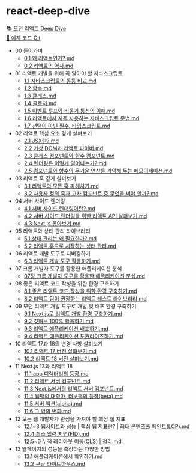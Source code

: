 # react-deep-dive
[📚 모던 리액트 Deep Dive](https://wikibook.co.kr/react-deep-dive/)  
[🔗 예제 코드 Git](https://github.com/wikibook/react-deep-dive-example)


<!-- FOLDER_STRUCTURE_START -->
- 00 들어가며
    - [0.1 왜 리액트인가?.md](https://github.com/Jungle-JavaScript-Study/react-deep-dive/blob/main/00%20%EB%93%A4%EC%96%B4%EA%B0%80%EB%A9%B0/0.1%20%EC%99%9C%20%EB%A6%AC%EC%95%A1%ED%8A%B8%EC%9D%B8%EA%B0%80%3F.md)
    - [0.2 리액트의 역사.md](https://github.com/Jungle-JavaScript-Study/react-deep-dive/blob/main/00%20%EB%93%A4%EC%96%B4%EA%B0%80%EB%A9%B0/0.2%20%EB%A6%AC%EC%95%A1%ED%8A%B8%EC%9D%98%20%EC%97%AD%EC%82%AC.md)
- 01 리액트 개발을 위해 꼭 알아야 할 자바스크립트
    - [1.1 자바스크립트의 동등 비교.md](https://github.com/Jungle-JavaScript-Study/react-deep-dive/blob/main/01%20%EB%A6%AC%EC%95%A1%ED%8A%B8%20%EA%B0%9C%EB%B0%9C%EC%9D%84%20%EC%9C%84%ED%95%B4%20%EA%BC%AD%20%EC%95%8C%EC%95%84%EC%95%BC%20%ED%95%A0%20%EC%9E%90%EB%B0%94%EC%8A%A4%ED%81%AC%EB%A6%BD%ED%8A%B8/1.1%20%EC%9E%90%EB%B0%94%EC%8A%A4%ED%81%AC%EB%A6%BD%ED%8A%B8%EC%9D%98%20%EB%8F%99%EB%93%B1%20%EB%B9%84%EA%B5%90.md)
    - [1.2 함수.md](https://github.com/Jungle-JavaScript-Study/react-deep-dive/blob/main/01%20%EB%A6%AC%EC%95%A1%ED%8A%B8%20%EA%B0%9C%EB%B0%9C%EC%9D%84%20%EC%9C%84%ED%95%B4%20%EA%BC%AD%20%EC%95%8C%EC%95%84%EC%95%BC%20%ED%95%A0%20%EC%9E%90%EB%B0%94%EC%8A%A4%ED%81%AC%EB%A6%BD%ED%8A%B8/1.2%20%ED%95%A8%EC%88%98.md)
    - [1.3 클래스.md](https://github.com/Jungle-JavaScript-Study/react-deep-dive/blob/main/01%20%EB%A6%AC%EC%95%A1%ED%8A%B8%20%EA%B0%9C%EB%B0%9C%EC%9D%84%20%EC%9C%84%ED%95%B4%20%EA%BC%AD%20%EC%95%8C%EC%95%84%EC%95%BC%20%ED%95%A0%20%EC%9E%90%EB%B0%94%EC%8A%A4%ED%81%AC%EB%A6%BD%ED%8A%B8/1.3%20%ED%81%B4%EB%9E%98%EC%8A%A4.md)
    - [1.4 클로저.md](https://github.com/Jungle-JavaScript-Study/react-deep-dive/blob/main/01%20%EB%A6%AC%EC%95%A1%ED%8A%B8%20%EA%B0%9C%EB%B0%9C%EC%9D%84%20%EC%9C%84%ED%95%B4%20%EA%BC%AD%20%EC%95%8C%EC%95%84%EC%95%BC%20%ED%95%A0%20%EC%9E%90%EB%B0%94%EC%8A%A4%ED%81%AC%EB%A6%BD%ED%8A%B8/1.4%20%ED%81%B4%EB%A1%9C%EC%A0%80.md)
    - [1.5 이벤트 루프와 비동기 통신의 이해.md](https://github.com/Jungle-JavaScript-Study/react-deep-dive/blob/main/01%20%EB%A6%AC%EC%95%A1%ED%8A%B8%20%EA%B0%9C%EB%B0%9C%EC%9D%84%20%EC%9C%84%ED%95%B4%20%EA%BC%AD%20%EC%95%8C%EC%95%84%EC%95%BC%20%ED%95%A0%20%EC%9E%90%EB%B0%94%EC%8A%A4%ED%81%AC%EB%A6%BD%ED%8A%B8/1.5%20%EC%9D%B4%EB%B2%A4%ED%8A%B8%20%EB%A3%A8%ED%94%84%EC%99%80%20%EB%B9%84%EB%8F%99%EA%B8%B0%20%ED%86%B5%EC%8B%A0%EC%9D%98%20%EC%9D%B4%ED%95%B4.md)
    - [1.6 리액트에서 자주 사용하는 자바스크립트 문법.md](https://github.com/Jungle-JavaScript-Study/react-deep-dive/blob/main/01%20%EB%A6%AC%EC%95%A1%ED%8A%B8%20%EA%B0%9C%EB%B0%9C%EC%9D%84%20%EC%9C%84%ED%95%B4%20%EA%BC%AD%20%EC%95%8C%EC%95%84%EC%95%BC%20%ED%95%A0%20%EC%9E%90%EB%B0%94%EC%8A%A4%ED%81%AC%EB%A6%BD%ED%8A%B8/1.6%20%EB%A6%AC%EC%95%A1%ED%8A%B8%EC%97%90%EC%84%9C%20%EC%9E%90%EC%A3%BC%20%EC%82%AC%EC%9A%A9%ED%95%98%EB%8A%94%20%EC%9E%90%EB%B0%94%EC%8A%A4%ED%81%AC%EB%A6%BD%ED%8A%B8%20%EB%AC%B8%EB%B2%95.md)
    - [1.7 선택이 아닌 필수, 타입스크립트.md](https://github.com/Jungle-JavaScript-Study/react-deep-dive/blob/main/01%20%EB%A6%AC%EC%95%A1%ED%8A%B8%20%EA%B0%9C%EB%B0%9C%EC%9D%84%20%EC%9C%84%ED%95%B4%20%EA%BC%AD%20%EC%95%8C%EC%95%84%EC%95%BC%20%ED%95%A0%20%EC%9E%90%EB%B0%94%EC%8A%A4%ED%81%AC%EB%A6%BD%ED%8A%B8/1.7%20%EC%84%A0%ED%83%9D%EC%9D%B4%20%EC%95%84%EB%8B%8C%20%ED%95%84%EC%88%98%2C%20%ED%83%80%EC%9E%85%EC%8A%A4%ED%81%AC%EB%A6%BD%ED%8A%B8.md)
- 02 리액트 핵심 요소 깊게 살펴보기
    - [2.1 JSX란?.md](https://github.com/Jungle-JavaScript-Study/react-deep-dive/blob/main/02%20%EB%A6%AC%EC%95%A1%ED%8A%B8%20%ED%95%B5%EC%8B%AC%20%EC%9A%94%EC%86%8C%20%EA%B9%8A%EA%B2%8C%20%EC%82%B4%ED%8E%B4%EB%B3%B4%EA%B8%B0/2.1%20JSX%EB%9E%80%3F.md)
    - [2.2 가상 DOM과 리액트 파이버.md](https://github.com/Jungle-JavaScript-Study/react-deep-dive/blob/main/02%20%EB%A6%AC%EC%95%A1%ED%8A%B8%20%ED%95%B5%EC%8B%AC%20%EC%9A%94%EC%86%8C%20%EA%B9%8A%EA%B2%8C%20%EC%82%B4%ED%8E%B4%EB%B3%B4%EA%B8%B0/2.2%20%EA%B0%80%EC%83%81%20DOM%EA%B3%BC%20%EB%A6%AC%EC%95%A1%ED%8A%B8%20%ED%8C%8C%EC%9D%B4%EB%B2%84.md)
    - [2.3 클래스 컴포넌트와 함수 컴포넌트.md](https://github.com/Jungle-JavaScript-Study/react-deep-dive/blob/main/02%20%EB%A6%AC%EC%95%A1%ED%8A%B8%20%ED%95%B5%EC%8B%AC%20%EC%9A%94%EC%86%8C%20%EA%B9%8A%EA%B2%8C%20%EC%82%B4%ED%8E%B4%EB%B3%B4%EA%B8%B0/2.3%20%ED%81%B4%EB%9E%98%EC%8A%A4%20%EC%BB%B4%ED%8F%AC%EB%84%8C%ED%8A%B8%EC%99%80%20%ED%95%A8%EC%88%98%20%EC%BB%B4%ED%8F%AC%EB%84%8C%ED%8A%B8.md)
    - [2.4 렌더링은 어떻게 일어나는가?.md](https://github.com/Jungle-JavaScript-Study/react-deep-dive/blob/main/02%20%EB%A6%AC%EC%95%A1%ED%8A%B8%20%ED%95%B5%EC%8B%AC%20%EC%9A%94%EC%86%8C%20%EA%B9%8A%EA%B2%8C%20%EC%82%B4%ED%8E%B4%EB%B3%B4%EA%B8%B0/2.4%20%EB%A0%8C%EB%8D%94%EB%A7%81%EC%9D%80%20%EC%96%B4%EB%96%BB%EA%B2%8C%20%EC%9D%BC%EC%96%B4%EB%82%98%EB%8A%94%EA%B0%80%3F.md)
    - [2.5 컴포넌트와 함수의 무거운 연산을 기억해 두는 메모이제이션.md](https://github.com/Jungle-JavaScript-Study/react-deep-dive/blob/main/02%20%EB%A6%AC%EC%95%A1%ED%8A%B8%20%ED%95%B5%EC%8B%AC%20%EC%9A%94%EC%86%8C%20%EA%B9%8A%EA%B2%8C%20%EC%82%B4%ED%8E%B4%EB%B3%B4%EA%B8%B0/2.5%20%EC%BB%B4%ED%8F%AC%EB%84%8C%ED%8A%B8%EC%99%80%20%ED%95%A8%EC%88%98%EC%9D%98%20%EB%AC%B4%EA%B1%B0%EC%9A%B4%20%EC%97%B0%EC%82%B0%EC%9D%84%20%EA%B8%B0%EC%96%B5%ED%95%B4%20%EB%91%90%EB%8A%94%20%EB%A9%94%EB%AA%A8%EC%9D%B4%EC%A0%9C%EC%9D%B4%EC%85%98.md)
- 03 리액트 훅 깊게 살펴보기
    - [3.1 리액트의 모든 훅 파헤치기.md](https://github.com/Jungle-JavaScript-Study/react-deep-dive/blob/main/03%20%EB%A6%AC%EC%95%A1%ED%8A%B8%20%ED%9B%85%20%EA%B9%8A%EA%B2%8C%20%EC%82%B4%ED%8E%B4%EB%B3%B4%EA%B8%B0/3.1%20%EB%A6%AC%EC%95%A1%ED%8A%B8%EC%9D%98%20%EB%AA%A8%EB%93%A0%20%ED%9B%85%20%ED%8C%8C%ED%97%A4%EC%B9%98%EA%B8%B0.md)
    - [3.2 사용자 정의 훅과 고차 컴포넌트 중 무엇을 써야 할까?.md](https://github.com/Jungle-JavaScript-Study/react-deep-dive/blob/main/03%20%EB%A6%AC%EC%95%A1%ED%8A%B8%20%ED%9B%85%20%EA%B9%8A%EA%B2%8C%20%EC%82%B4%ED%8E%B4%EB%B3%B4%EA%B8%B0/3.2%20%EC%82%AC%EC%9A%A9%EC%9E%90%20%EC%A0%95%EC%9D%98%20%ED%9B%85%EA%B3%BC%20%EA%B3%A0%EC%B0%A8%20%EC%BB%B4%ED%8F%AC%EB%84%8C%ED%8A%B8%20%EC%A4%91%20%EB%AC%B4%EC%97%87%EC%9D%84%20%EC%8D%A8%EC%95%BC%20%ED%95%A0%EA%B9%8C%3F.md)
- 04 서버 사이드 렌더링
    - [4.1 서버 사이드 렌더링이란?.md](https://github.com/Jungle-JavaScript-Study/react-deep-dive/blob/main/04%20%EC%84%9C%EB%B2%84%20%EC%82%AC%EC%9D%B4%EB%93%9C%20%EB%A0%8C%EB%8D%94%EB%A7%81/4.1%20%EC%84%9C%EB%B2%84%20%EC%82%AC%EC%9D%B4%EB%93%9C%20%EB%A0%8C%EB%8D%94%EB%A7%81%EC%9D%B4%EB%9E%80%3F.md)
    - [4.2 서버 사이드 렌더링을 위한 리액트 API 살펴보기.md](https://github.com/Jungle-JavaScript-Study/react-deep-dive/blob/main/04%20%EC%84%9C%EB%B2%84%20%EC%82%AC%EC%9D%B4%EB%93%9C%20%EB%A0%8C%EB%8D%94%EB%A7%81/4.2%20%EC%84%9C%EB%B2%84%20%EC%82%AC%EC%9D%B4%EB%93%9C%20%EB%A0%8C%EB%8D%94%EB%A7%81%EC%9D%84%20%EC%9C%84%ED%95%9C%20%EB%A6%AC%EC%95%A1%ED%8A%B8%20API%20%EC%82%B4%ED%8E%B4%EB%B3%B4%EA%B8%B0.md)
    - [4.3 Next.js 톺아보기.md](https://github.com/Jungle-JavaScript-Study/react-deep-dive/blob/main/04%20%EC%84%9C%EB%B2%84%20%EC%82%AC%EC%9D%B4%EB%93%9C%20%EB%A0%8C%EB%8D%94%EB%A7%81/4.3%20Next.js%20%ED%86%BA%EC%95%84%EB%B3%B4%EA%B8%B0.md)
- 05 리액트와 상태 관리 라이브러리
    - [5.1 상태 관리는 왜 필요한가?.md](https://github.com/Jungle-JavaScript-Study/react-deep-dive/blob/main/05%20%EB%A6%AC%EC%95%A1%ED%8A%B8%EC%99%80%20%EC%83%81%ED%83%9C%20%EA%B4%80%EB%A6%AC%20%EB%9D%BC%EC%9D%B4%EB%B8%8C%EB%9F%AC%EB%A6%AC/5.1%20%EC%83%81%ED%83%9C%20%EA%B4%80%EB%A6%AC%EB%8A%94%20%EC%99%9C%20%ED%95%84%EC%9A%94%ED%95%9C%EA%B0%80%3F.md)
    - [5.2 리액트 훅으로 시작하는 상태 관리.md](https://github.com/Jungle-JavaScript-Study/react-deep-dive/blob/main/05%20%EB%A6%AC%EC%95%A1%ED%8A%B8%EC%99%80%20%EC%83%81%ED%83%9C%20%EA%B4%80%EB%A6%AC%20%EB%9D%BC%EC%9D%B4%EB%B8%8C%EB%9F%AC%EB%A6%AC/5.2%20%EB%A6%AC%EC%95%A1%ED%8A%B8%20%ED%9B%85%EC%9C%BC%EB%A1%9C%20%EC%8B%9C%EC%9E%91%ED%95%98%EB%8A%94%20%EC%83%81%ED%83%9C%20%EA%B4%80%EB%A6%AC.md)
- 06 리액트 개발 도구로 디버깅하기
    - [6.3 리액트 개발 도구 활용하기.md](https://github.com/Jungle-JavaScript-Study/react-deep-dive/blob/main/06%20%EB%A6%AC%EC%95%A1%ED%8A%B8%20%EA%B0%9C%EB%B0%9C%20%EB%8F%84%EA%B5%AC%EB%A1%9C%20%EB%94%94%EB%B2%84%EA%B9%85%ED%95%98%EA%B8%B0/6.3%20%EB%A6%AC%EC%95%A1%ED%8A%B8%20%EA%B0%9C%EB%B0%9C%20%EB%8F%84%EA%B5%AC%20%ED%99%9C%EC%9A%A9%ED%95%98%EA%B8%B0.md)
- 07 크롬 개발자 도구를 활용한 애플리케이션 분석
    - [07장 크롬 개발자 도구를 활용한 애플리케이션 분석.md](https://github.com/Jungle-JavaScript-Study/react-deep-dive/blob/main/07%20%ED%81%AC%EB%A1%AC%20%EA%B0%9C%EB%B0%9C%EC%9E%90%20%EB%8F%84%EA%B5%AC%EB%A5%BC%20%ED%99%9C%EC%9A%A9%ED%95%9C%20%EC%95%A0%ED%94%8C%EB%A6%AC%EC%BC%80%EC%9D%B4%EC%85%98%20%EB%B6%84%EC%84%9D/07%EC%9E%A5%20%ED%81%AC%EB%A1%AC%20%EA%B0%9C%EB%B0%9C%EC%9E%90%20%EB%8F%84%EA%B5%AC%EB%A5%BC%20%ED%99%9C%EC%9A%A9%ED%95%9C%20%EC%95%A0%ED%94%8C%EB%A6%AC%EC%BC%80%EC%9D%B4%EC%85%98%20%EB%B6%84%EC%84%9D.md)
- 08 좋은 리액트 코드 작성을 위한 환경 구축하기
    - [8.1 좋은 리액트 코드 작성을 위한 환경 구축하기.md](https://github.com/Jungle-JavaScript-Study/react-deep-dive/blob/main/08%20%EC%A2%8B%EC%9D%80%20%EB%A6%AC%EC%95%A1%ED%8A%B8%20%EC%BD%94%EB%93%9C%20%EC%9E%91%EC%84%B1%EC%9D%84%20%EC%9C%84%ED%95%9C%20%ED%99%98%EA%B2%BD%20%EA%B5%AC%EC%B6%95%ED%95%98%EA%B8%B0/8.1%20%EC%A2%8B%EC%9D%80%20%EB%A6%AC%EC%95%A1%ED%8A%B8%20%EC%BD%94%EB%93%9C%20%EC%9E%91%EC%84%B1%EC%9D%84%20%EC%9C%84%ED%95%9C%20%ED%99%98%EA%B2%BD%20%EA%B5%AC%EC%B6%95%ED%95%98%EA%B8%B0.md)
    - [8.2 리액트 팀이 권장하는 리액트 테스트 라이브러리.md](https://github.com/Jungle-JavaScript-Study/react-deep-dive/blob/main/08%20%EC%A2%8B%EC%9D%80%20%EB%A6%AC%EC%95%A1%ED%8A%B8%20%EC%BD%94%EB%93%9C%20%EC%9E%91%EC%84%B1%EC%9D%84%20%EC%9C%84%ED%95%9C%20%ED%99%98%EA%B2%BD%20%EA%B5%AC%EC%B6%95%ED%95%98%EA%B8%B0/8.2%20%EB%A6%AC%EC%95%A1%ED%8A%B8%20%ED%8C%80%EC%9D%B4%20%EA%B6%8C%EC%9E%A5%ED%95%98%EB%8A%94%20%EB%A6%AC%EC%95%A1%ED%8A%B8%20%ED%85%8C%EC%8A%A4%ED%8A%B8%20%EB%9D%BC%EC%9D%B4%EB%B8%8C%EB%9F%AC%EB%A6%AC.md)
- 09 모던 리액트 개발 도구로 개발 및 배포 환경 구축하기
    - [9.1 Next.js로 리액트 개발 환경 구축하기.md](https://github.com/Jungle-JavaScript-Study/react-deep-dive/blob/main/09%20%EB%AA%A8%EB%8D%98%20%EB%A6%AC%EC%95%A1%ED%8A%B8%20%EA%B0%9C%EB%B0%9C%20%EB%8F%84%EA%B5%AC%EB%A1%9C%20%EA%B0%9C%EB%B0%9C%20%EB%B0%8F%20%EB%B0%B0%ED%8F%AC%20%ED%99%98%EA%B2%BD%20%EA%B5%AC%EC%B6%95%ED%95%98%EA%B8%B0/9.1%20Next.js%EB%A1%9C%20%EB%A6%AC%EC%95%A1%ED%8A%B8%20%EA%B0%9C%EB%B0%9C%20%ED%99%98%EA%B2%BD%20%EA%B5%AC%EC%B6%95%ED%95%98%EA%B8%B0.md)
    - [9.2 깃허브 100% 활용하기.md](https://github.com/Jungle-JavaScript-Study/react-deep-dive/blob/main/09%20%EB%AA%A8%EB%8D%98%20%EB%A6%AC%EC%95%A1%ED%8A%B8%20%EA%B0%9C%EB%B0%9C%20%EB%8F%84%EA%B5%AC%EB%A1%9C%20%EA%B0%9C%EB%B0%9C%20%EB%B0%8F%20%EB%B0%B0%ED%8F%AC%20%ED%99%98%EA%B2%BD%20%EA%B5%AC%EC%B6%95%ED%95%98%EA%B8%B0/9.2%20%EA%B9%83%ED%97%88%EB%B8%8C%20100%25%20%ED%99%9C%EC%9A%A9%ED%95%98%EA%B8%B0.md)
    - [9.3 리액트 애플리케이션 배포하기.md](https://github.com/Jungle-JavaScript-Study/react-deep-dive/blob/main/09%20%EB%AA%A8%EB%8D%98%20%EB%A6%AC%EC%95%A1%ED%8A%B8%20%EA%B0%9C%EB%B0%9C%20%EB%8F%84%EA%B5%AC%EB%A1%9C%20%EA%B0%9C%EB%B0%9C%20%EB%B0%8F%20%EB%B0%B0%ED%8F%AC%20%ED%99%98%EA%B2%BD%20%EA%B5%AC%EC%B6%95%ED%95%98%EA%B8%B0/9.3%20%EB%A6%AC%EC%95%A1%ED%8A%B8%20%EC%95%A0%ED%94%8C%EB%A6%AC%EC%BC%80%EC%9D%B4%EC%85%98%20%EB%B0%B0%ED%8F%AC%ED%95%98%EA%B8%B0.md)
    - [9.4 리액트 애플리케이션 도커라이즈하기.md](https://github.com/Jungle-JavaScript-Study/react-deep-dive/blob/main/09%20%EB%AA%A8%EB%8D%98%20%EB%A6%AC%EC%95%A1%ED%8A%B8%20%EA%B0%9C%EB%B0%9C%20%EB%8F%84%EA%B5%AC%EB%A1%9C%20%EA%B0%9C%EB%B0%9C%20%EB%B0%8F%20%EB%B0%B0%ED%8F%AC%20%ED%99%98%EA%B2%BD%20%EA%B5%AC%EC%B6%95%ED%95%98%EA%B8%B0/9.4%20%EB%A6%AC%EC%95%A1%ED%8A%B8%20%EC%95%A0%ED%94%8C%EB%A6%AC%EC%BC%80%EC%9D%B4%EC%85%98%20%EB%8F%84%EC%BB%A4%EB%9D%BC%EC%9D%B4%EC%A6%88%ED%95%98%EA%B8%B0.md)
- 10 리액트 17과 18의 변경 사항 살펴보기
    - [10.1 리액트 17 버전 살펴보기.md](https://github.com/Jungle-JavaScript-Study/react-deep-dive/blob/main/10%20%EB%A6%AC%EC%95%A1%ED%8A%B8%2017%EA%B3%BC%2018%EC%9D%98%20%EB%B3%80%EA%B2%BD%20%EC%82%AC%ED%95%AD%20%EC%82%B4%ED%8E%B4%EB%B3%B4%EA%B8%B0/10.1%20%EB%A6%AC%EC%95%A1%ED%8A%B8%2017%20%EB%B2%84%EC%A0%84%20%EC%82%B4%ED%8E%B4%EB%B3%B4%EA%B8%B0.md)
    - [10.2 리액트 18 버전 살펴보기.md](https://github.com/Jungle-JavaScript-Study/react-deep-dive/blob/main/10%20%EB%A6%AC%EC%95%A1%ED%8A%B8%2017%EA%B3%BC%2018%EC%9D%98%20%EB%B3%80%EA%B2%BD%20%EC%82%AC%ED%95%AD%20%EC%82%B4%ED%8E%B4%EB%B3%B4%EA%B8%B0/10.2%20%EB%A6%AC%EC%95%A1%ED%8A%B8%2018%20%EB%B2%84%EC%A0%84%20%EC%82%B4%ED%8E%B4%EB%B3%B4%EA%B8%B0.md)
- 11 Next.js 13과 리액트 18
    - [11.1 app 디렉터리의 등장.md](https://github.com/Jungle-JavaScript-Study/react-deep-dive/blob/main/11%20Next.js%2013%EA%B3%BC%20%EB%A6%AC%EC%95%A1%ED%8A%B8%2018/11.1%20app%20%EB%94%94%EB%A0%89%ED%84%B0%EB%A6%AC%EC%9D%98%20%EB%93%B1%EC%9E%A5.md)
    - [11.2 리액트 서버 컴포넌트.md](https://github.com/Jungle-JavaScript-Study/react-deep-dive/blob/main/11%20Next.js%2013%EA%B3%BC%20%EB%A6%AC%EC%95%A1%ED%8A%B8%2018/11.2%20%EB%A6%AC%EC%95%A1%ED%8A%B8%20%EC%84%9C%EB%B2%84%20%EC%BB%B4%ED%8F%AC%EB%84%8C%ED%8A%B8.md)
    - [11.3 Next.js에서의 리액트 서버 컴포넌트.md](https://github.com/Jungle-JavaScript-Study/react-deep-dive/blob/main/11%20Next.js%2013%EA%B3%BC%20%EB%A6%AC%EC%95%A1%ED%8A%B8%2018/11.3%20Next.js%EC%97%90%EC%84%9C%EC%9D%98%20%EB%A6%AC%EC%95%A1%ED%8A%B8%20%EC%84%9C%EB%B2%84%20%EC%BB%B4%ED%8F%AC%EB%84%8C%ED%8A%B8.md)
    - [11.4 웹팩의 대항마, 터보팩의 등장(beta).md](https://github.com/Jungle-JavaScript-Study/react-deep-dive/blob/main/11%20Next.js%2013%EA%B3%BC%20%EB%A6%AC%EC%95%A1%ED%8A%B8%2018/11.4%20%EC%9B%B9%ED%8C%A9%EC%9D%98%20%EB%8C%80%ED%95%AD%EB%A7%88%2C%20%ED%84%B0%EB%B3%B4%ED%8C%A9%EC%9D%98%20%EB%93%B1%EC%9E%A5%28beta%29.md)
    - [11.5 서버 액션(alpha).md](https://github.com/Jungle-JavaScript-Study/react-deep-dive/blob/main/11%20Next.js%2013%EA%B3%BC%20%EB%A6%AC%EC%95%A1%ED%8A%B8%2018/11.5%20%EC%84%9C%EB%B2%84%20%EC%95%A1%EC%85%98%28alpha%29.md)
    - [11.6 그 밖의 변화.md](https://github.com/Jungle-JavaScript-Study/react-deep-dive/blob/main/11%20Next.js%2013%EA%B3%BC%20%EB%A6%AC%EC%95%A1%ED%8A%B8%2018/11.6%20%EA%B7%B8%20%EB%B0%96%EC%9D%98%20%EB%B3%80%ED%99%94.md)
- 12 모든 웹 개발자가 관심을 가져야 할 핵심 웹 지표
    - [12.1~3 웹사이트와 성능 | 핵심 웹 지표란? | 최대 콘텐츠풀 페인트(LCP).md](https://github.com/Jungle-JavaScript-Study/react-deep-dive/blob/main/12%20%EB%AA%A8%EB%93%A0%20%EC%9B%B9%20%EA%B0%9C%EB%B0%9C%EC%9E%90%EA%B0%80%20%EA%B4%80%EC%8B%AC%EC%9D%84%20%EA%B0%80%EC%A0%B8%EC%95%BC%20%ED%95%A0%20%ED%95%B5%EC%8B%AC%20%EC%9B%B9%20%EC%A7%80%ED%91%9C/12.1~3%20%EC%9B%B9%EC%82%AC%EC%9D%B4%ED%8A%B8%EC%99%80%20%EC%84%B1%EB%8A%A5%20%7C%20%ED%95%B5%EC%8B%AC%20%EC%9B%B9%20%EC%A7%80%ED%91%9C%EB%9E%80%3F%20%7C%20%EC%B5%9C%EB%8C%80%20%EC%BD%98%ED%85%90%EC%B8%A0%ED%92%80%20%ED%8E%98%EC%9D%B8%ED%8A%B8%28LCP%29.md)
    - [12.4 최소 입력 지연(FID).md](https://github.com/Jungle-JavaScript-Study/react-deep-dive/blob/main/12%20%EB%AA%A8%EB%93%A0%20%EC%9B%B9%20%EA%B0%9C%EB%B0%9C%EC%9E%90%EA%B0%80%20%EA%B4%80%EC%8B%AC%EC%9D%84%20%EA%B0%80%EC%A0%B8%EC%95%BC%20%ED%95%A0%20%ED%95%B5%EC%8B%AC%20%EC%9B%B9%20%EC%A7%80%ED%91%9C/12.4%20%EC%B5%9C%EC%86%8C%20%EC%9E%85%EB%A0%A5%20%EC%A7%80%EC%97%B0%28FID%29.md)
    - [12.5~6 누적 레이아웃 이동(CLS) | 정리.md](https://github.com/Jungle-JavaScript-Study/react-deep-dive/blob/main/12%20%EB%AA%A8%EB%93%A0%20%EC%9B%B9%20%EA%B0%9C%EB%B0%9C%EC%9E%90%EA%B0%80%20%EA%B4%80%EC%8B%AC%EC%9D%84%20%EA%B0%80%EC%A0%B8%EC%95%BC%20%ED%95%A0%20%ED%95%B5%EC%8B%AC%20%EC%9B%B9%20%EC%A7%80%ED%91%9C/12.5~6%20%EB%88%84%EC%A0%81%20%EB%A0%88%EC%9D%B4%EC%95%84%EC%9B%83%20%EC%9D%B4%EB%8F%99%28CLS%29%20%7C%20%EC%A0%95%EB%A6%AC.md)
- 13 웹페이지의 성능을 측정하는 다양한 방법
    - [13.1 애플리케이션에서 확인하기.md](https://github.com/Jungle-JavaScript-Study/react-deep-dive/blob/main/13%20%EC%9B%B9%ED%8E%98%EC%9D%B4%EC%A7%80%EC%9D%98%20%EC%84%B1%EB%8A%A5%EC%9D%84%20%EC%B8%A1%EC%A0%95%ED%95%98%EB%8A%94%20%EB%8B%A4%EC%96%91%ED%95%9C%20%EB%B0%A9%EB%B2%95/13.1%20%EC%95%A0%ED%94%8C%EB%A6%AC%EC%BC%80%EC%9D%B4%EC%85%98%EC%97%90%EC%84%9C%20%ED%99%95%EC%9D%B8%ED%95%98%EA%B8%B0.md)
    - [13.2 구글 라이트하우스.md](https://github.com/Jungle-JavaScript-Study/react-deep-dive/blob/main/13%20%EC%9B%B9%ED%8E%98%EC%9D%B4%EC%A7%80%EC%9D%98%20%EC%84%B1%EB%8A%A5%EC%9D%84%20%EC%B8%A1%EC%A0%95%ED%95%98%EB%8A%94%20%EB%8B%A4%EC%96%91%ED%95%9C%20%EB%B0%A9%EB%B2%95/13.2%20%EA%B5%AC%EA%B8%80%20%EB%9D%BC%EC%9D%B4%ED%8A%B8%ED%95%98%EC%9A%B0%EC%8A%A4.md)

<!-- FOLDER_STRUCTURE_END -->
